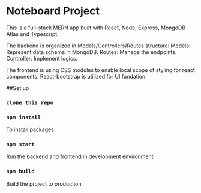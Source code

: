 # Noteboard Project
This is a full-stack MERN app built with React, Node, Express, MongoDB Atlas and Typescript.

The backend is organized in Models/Controllers/Routes structure:
Models: Represent data schema in MongoDB.
Routes: Manage the endpoints.
Controller: Implement logics.

The frontend is using CSS modules to enable local scope of styling for react components.
React-bootstrap is utilized for UI fundation.

##Set up
### `clone this repo`
### `npm install`
To install packages
### `npm start`
Run the backend and frontend in development environment
### `npm build`
Build the project to production


